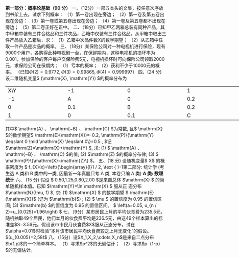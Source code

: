 <strong>第一部分：概率论基础（90 分）</strong>
 一、（12分）一部五本头的文集，按任意次序放到书架上去，试求下列概率：
 （1）第一卷出现在旁边；                  （2）第一卷及第五卷出现在旁边：
 （3）第一卷或第五卷出现在旁边；  （4）第一卷及第五卷都不出现在旁边；
 （5）第二卷正好在正中。
 二、（18分）已知甲乙两箱总装有同种产品，其中甲箱中装有三件合格品和三件次品，乙箱中仅装有三件合格品。从甲箱中取出三件产品放入乙箱后，求：
 （1）乙箱中次品件数X的数学期望；        （2）从乙箱中任取一件产品是次品的概率。
 三、（18分）某保险公司对一种电视机进行保险，现有9000个用户，各购得此种电视剧一台，在保鲜期内，这种电视机的损坏率为0.001，参加保险的客户每户交保险费5元，电视机损坏时可向保险公司领取2000元，求保险公司在保期内；
 （1）亏本的概率；    （2）获利不少于10000元的概率。
 （已知$Ф(2)=0.9772,Ф(3)=0.99865,Ф(4)=0.999997$）
 四、(24 分) 设二维随机变量$  (\mathrm{X}, \mathrm{Y})  $的概率分布为 
 <table data-lake-id="Qesgb" id="Qesgb" width-mode="contain" class="lake-table" style="width: 750px"><colgroup><col width="187"><col width="187"><col width="187"><col width="189"></colgroup><tbody><tr data-lake-id="u114c3cbc" id="u114c3cbc"><td data-lake-id="u55c51255" id="u55c51255">X\Y
 </td><td data-lake-id="ufa0d0740" id="ufa0d0740">-1
 </td><td data-lake-id="ubb70658d" id="ubb70658d">0
 </td><td data-lake-id="uc162ff14" id="uc162ff14">1
 </td></tr><tr data-lake-id="u66f3023e" id="u66f3023e"><td data-lake-id="u67b195bd" id="u67b195bd">-1
 </td><td data-lake-id="u723ad19f" id="u723ad19f">A
 </td><td data-lake-id="u9f5f9a84" id="u9f5f9a84">0
 </td><td data-lake-id="u9054487a" id="u9054487a">0.2
 </td></tr><tr data-lake-id="u6b468c78" id="u6b468c78"><td data-lake-id="ue156669d" id="ue156669d">0
 </td><td data-lake-id="u61334074" id="u61334074">0.1
 </td><td data-lake-id="u98204e5b" id="u98204e5b">B
 </td><td data-lake-id="ucb82cf9b" id="ucb82cf9b">0.2
 </td></tr><tr data-lake-id="u92a8e6b2" id="u92a8e6b2"><td data-lake-id="u2789acba" id="u2789acba">1
 </td><td data-lake-id="u717d078b" id="u717d078b">0
 </td><td data-lake-id="u8c967876" id="u8c967876">0.1
 </td><td data-lake-id="u0ea5ae11" id="u0ea5ae11">C
 </td></tr></tbody></table>其中$  \mathrm{A} 、 \mathrm{~B} 、 \mathrm{C}  $为常数, 且$  \mathrm{X}  $的数学期望$  \mathrm{E}(\mathrm{X})=-0.2, \mathrm{P}\{\mathrm{Y} \leqslant 0 \mid \mathrm{X} \leqslant 0\}=0.5 , $记  $\mathrm{Z}=\mathrm{X}+\mathrm{Y} $, 求:
 (1) $ \mathrm{A} 、 \mathrm{~B} 、 \mathrm{C}  $的值;
 (2)  $\mathrm{Z}  $的概率分布律;
 (3) $ \mathrm{P}\{\mathrm{X}=\mathrm{Z}\}  $。
 五、(18 分) 设随机变量$  X$  的概率密度为 $ f_{X}(x)=\left\{\begin{array}{l}1 / 2, \text {  }-1<x<0 \\ 1 / 4, \text {  } 0 \leq x \leq 2\end{array}\right.$ , 其它为$ 0 $, 令$Y=X^{2},$  $ \mathrm{~F}(\mathrm{X}, \mathrm{Y})  $为二维随机变量$  (X, Y)  $的分布函数。求:
 (1)$  \mathrm{Y} $ 的密度函数;
 (2)  $\operatorname{Cov}(X, Y) $;
 (3)  $\mathrm{F}(-1 / 2,4) $
 <strong>第二部分: 统计学 (考生选 A  类和  B  类中的一类, 因最新一年真题只考 A 类, 本卷只编  A  类)</strong>
 <strong>A 类: 数理统计</strong>
 六、 (15 分) 假设 $ 0.50,1.25,0.80,2.00  $是来自总体  $\mathrm{X} $ 的简单随机样本值。已知  $\mathrm{Y}=\ln \mathrm{X} $ 服从正 态分布  $\mathrm{N}(\mu, 1) $, 求:
 (1)  $\mathrm{X} $ 的数学期望 $ \mathrm{E}(\mathrm{X})$  (记为  $\mathrm{b}$) ;
 (2) $ \mu $ 的置信度为  0.95  的置信区间;
 (3)  $\mathrm{b}  $的置信度为  0.95  的置信区间。 $ \left(a=0.05, u_{n / 2}=u_{0.025}=1.96\right) $
 七、（9分）某市居民上月的平均伙食费为235.5元，随机抽取49个居民，他们本月的伙食费平均是236.5元，由这49个样本算出的标准差$S=3.5$元。假设该市市民月伙食费$X$服从正态分布，试在$\alpha=0.01$时检验“本月该市居民平均伙食费较之上月无变化”的假设。$(u_{0.005}=2,58)$
 八、（15分）设$X_1,X_2,\cdots,X_n$是来自二点分布$b(1,p)$的一个简单样本。
 （1）寻求$p^2$的无偏估计；                  （2）寻求$p（1-p）$的无偏估计。
 ​

 ​

 ​

 